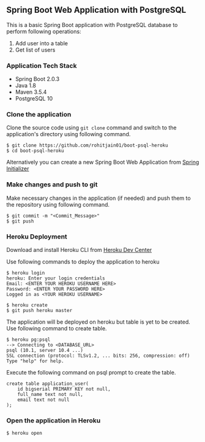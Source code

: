 ## Spring Boot Web Application with PostgreSQL
This is a basic Spring Boot application with PostgreSQL database to perform following operations:
1. Add user into a table
2. Get list of users

### Application Tech Stack
- Spring Boot 2.0.3
- Java 1.8
- Maven 3.5.4
- PostgreSQL 10

### Clone the application
Clone the source code using `git clone` command and switch to the application's directory using following command.
```
$ git clone https://github.com/rohitjain01/boot-psql-heroku
$ cd boot-psql-heroku
```
Alternatively you can create a new Spring Boot Web Application from [Spring Initializer](http://start.spring.io/)

### Make changes and push to git
Make necessary changes in the application (if needed) and push them to the repository using following command.

```
$ git commit -m "<Commit_Message>"
$ git push 
```

### Heroku Deployment
Download and install Heroku CLI from [Heroku Dev Center](https://devcenter.heroku.com/articles/heroku-cli#download-and-install)

Use following commands to deploy the application to heroku
```
$ heroku login
heroku: Enter your login credentials
Email: <ENTER YOUR HEROKU USERNAME HERE>
Password: <ENTER YOUR PASSWORD HERE>
Logged in as <YOUR HEROKU USERNAME>

$ heroku create
$ git push heroku master
```
The application will be deployed on heroku but table is yet to be created. Use following command to create table.
```
$ heroku pg:psql
--> Connecting to <DATABASE_URL>
psql (10.1, server 10.4 ...)
SSL connection (protocol: TLSv1.2, ... bits: 256, compression: off)
Type "help" for help.
```
Execute the following command on psql prompt to create the table.
```
create table application_user(
	id bigserial PRIMARY KEY not null,
	full_name text not null,
	email text not null
);
```

### Open the application in Heroku
`$ heroku open`
